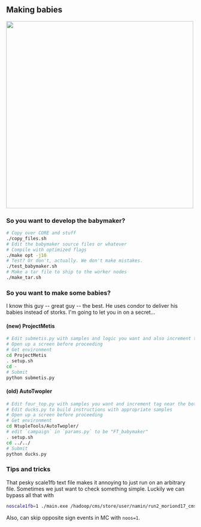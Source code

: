 ## Making babies
<img src="http://i.imgur.com/6BFuXOh.png" width="500">

### So you want to develop the babymaker?
```bash
# Copy over CORE and stuff
./copy_files.sh
# Edit the babymaker source files or whatever
# Compile with optimized flags
./make opt -j10
# Test? Or don't, actually. We don't make mistakes.
./test_babymaker.sh
# Make a tar file to ship to the worker nodes
./make_tar.sh
```

### So you want to make some babies?
I know this guy -- great guy -- the best. He uses condor to deliver his babies instead of storks.
I'm going to let you in on a secret...

#### (new) ProjectMetis
```bash
# Edit submetis.py with samples and logic you want and also increment tag
# Open up a screen before proceeding
# Get environment
cd ProjectMetis
. setup.sh
cd -
# Submit
python submetis.py
```

#### (old) AutoTwopler
```bash
# Edit four_top.py with samples you want and increment tag near the bottom
# Edit ducks.py to build instructions with appropriate samples
# Open up a screen before proceeding
# Get environment
cd NtupleTools/AutoTwopler/
# edit `campaign` in `params.py` to be "FT_babymaker"
. setup.sh
cd ../../
# Submit
python ducks.py
```

### Tips and tricks
That pesky scale1fb text file makes it annoying to just run on an arbitrary file. Sometimes
we just want to check something simple. Luckily we can bypass all that with
```bash
noscale1fb=1 ./main.exe /hadoop/cms/store/user/namin/run2_moriond17_cms4/ProjectMetis/tttt-LOytscan_kt-2p1_v2_CMS4_CMS4_V00-00-02_2017Sep27/merged_ntuple_1.root
```
Also, can skip opposite sign events in MC with `noos=1`.
